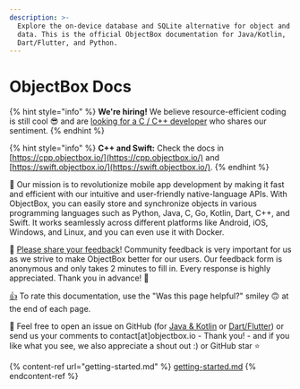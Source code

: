 ```yaml
---
description: >-
  Explore the on-device database and SQLite alternative for object and vector
  data. This is the official ObjectBox documentation for Java/Kotlin,
  Dart/Flutter, and Python.
---
```


# ObjectBox Docs

{% hint style="info" %}
**We're hiring!** We believe resource-efficient coding is still cool 😎 and are [looking for a C / C++ developer](https://objectbox.io/jobs/objectbox-senior-c-plusplus-developer/) who shares our sentiment.
{% endhint %}

{% hint style="info" %}
**C++ and Swift:** Check the docs in [https://cpp.objectbox.io/](https://cpp.objectbox.io/) and [https://swift.objectbox.io/](https://swift.objectbox.io/).
{% endhint %}

🚀 Our mission is to revolutionize mobile app development by making it fast and efficient with our intuitive and user-friendly native-language APIs. With ObjectBox, you can easily store and synchronize objects in various programming languages such as Python, Java, C, Go, Kotlin, Dart, C++, and Swift. It works seamlessly across different platforms like Android, iOS, Windows, and Linux, and you can even use it with Docker.

💚 [Please share your feedback](https://forms.gle/bdktGBUmL4m48ruj7)! Community feedback is very important for us as we  strive to make ObjectBox better for our users. Our feedback form is anonymous and only takes 2 minutes to fill in. Every response is highly appreciated. Thank you in advance! 🙏

[👍](https://emojipedia.org/thumbs-up/) To rate this documentation, use the "Was this page helpful?" smiley 🙃 at the end of each page.

🚩 Feel free to open an issue on GitHub (for [Java & Kotlin](https://github.com/objectbox/objectbox-java/issues/new/choose) or [Dart/Flutter](https://github.com/objectbox/objectbox-dart/issues/new/choose)) or send us your comments to contact\[at]objectbox.io - Thank you! - and if you like what you see, we also appreciate a shout out :) or GitHub star ⭐

{% content-ref url="getting-started.md" %}
[getting-started.md](getting-started.md)
{% endcontent-ref %}
